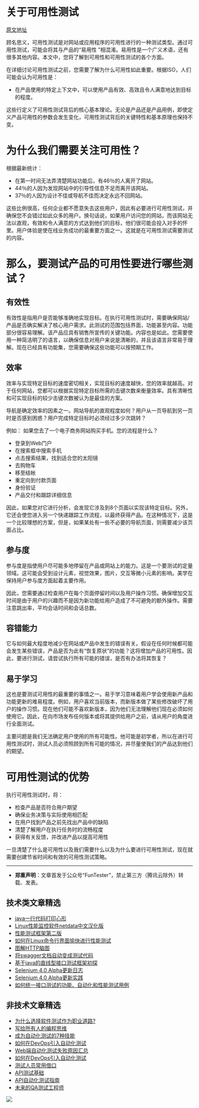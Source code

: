 # 关于可用性测试

[原文地址](https://www.lambdatest.com/blog/what-is-usability-testing-and-why-you-need-it/)

顾名思义，可用性测试是对网站或应用程序的可用性进行的一种测试类型。通过可用性测试，可能会将其与产品的“易用性 ”相混淆。易用性是一个广义术语，还有很多其他内容。本文中，您将了解到可用性和可用性测试的各个方面。

在详细讨论可用性测试之前，您需要了解为什么可用性如此重要。根据ISO，人们可能会认为可用性是：

* 在产品使用的特定上下文中，可以使用产品有效、高效且令人满意地达到目标的程度。

这些行定义了可用性测试背后的核心基本理论。无论是产品还是产品用例，即使定义产品可用性的参数会发生变化，可用性测试背后的关键特性和基本原理也保持不变。

# 为什么我们需要关注可用性？

根据最新统计：

* 在第一时间无法弄清楚网站功能后，有46％的人离开了网站。
* 44％的人因为发现网站中的引导性信息不足而离开该网站。
* 37％的人因为设计不佳或导航不佳而决定永远不回网站。

这些比例很高，任何企业都不愿意失去这些用户，因此有必要进行可用性测试，并确保您不会错过如此众多的用户。换句话说，如果用户访问您的网站，而该网站无法以直观，有效和令人满意的方式达到他们的目标，他们很可能会投入对手的怀里。用户体验是使在线业务成功的最重要方面之一。这就是在可用性测试需要测试的内容。


# 那么，要测试产品的可用性要进行哪些测试？

## 有效性

有效性是指用户是否能够准确地实现目标。在执行可用性测试时，需要确保网站/产品是否确实解决了核心用户需求。此测试的范围包括界面，功能甚至内容。功能部分很容易理解。该产品应具有销售所宣传的关键功能。内容也是如此。您需要使用一种简洁明了的语言，以确保信息对用户来说是清晰的，并且该语言非常易于理解。现在已经具有功能集，您需要确保这些功能可以按预期工作。

## 效率

效率与实现特定目标的速度密切相关，实现目标的速度越快，您的效率就越高。对于任何网站，您都可以根据实现特定目标所需的击键次数来衡量效率。具有清晰性和可实现目标的较少击键次数被认为是最佳的方案。

导航是确定效率的因素之一。网站导航的直观程度如何？用户从一页导航到另一页时是否感到困惑？用户完成特定目标时必须经过多少次跳转？

例如： 如果您去了一个电子商务网站购买手机。您的流程是什么？

* 登录到Web门户
* 在搜索框中搜索手机
* 点击搜索结果，找到适合您的太阳镜
* 去购物车
* 移至结帐
* 重定向到付款页面
* 身份验证
* 产品交付和跟踪详细信息

因此，如果您对它进行分析，会发现它涉及到8个页面以实现该特定目标。另外，它还会使您进入另一个快递跟踪工作流程，以最终获得产品。在这种情况下，这是一个比较理想的方案，但是，如果某处有一些不必要的导航页面，则需要减少该页面占比。

## 参与度

参与度是指使用户尽可能多地停留在产品或网站上的能力。这是一个要测试的定量领域。这可能会受到设计元素，视觉效果，图片，交互等微小元素的影响。美学在保持用户参与度方面起着主要作用。

因此，您需要通过检查用户在每个页面停留时间以及用户操作习惯。确保增加交互时间是由于用户的兴趣而不是因为新功能给用户造成了不可避免的额外操作。需要注意跳出率，平均会话时间和会话总数。

## 容错能力

它与如何最大程度地减少在网站或产品中发生的错误有关。假设在任何时候都可能会发生某些错误，产品是否为此有“恢复原状”的功能？这将增加产品的可用性。因此，要进行测试，请尝试执行所有可能的错误，是否有办法将其恢复？

## 易于学习

这也是要测试可用性的最重要的事情之一。易于学习意味着用户学会使用新产品和功能更新的难易程度。例如，用户喜欢当前版本，而新版本做了某些修改破坏了用户的操作习惯。现在他们可能不喜欢新版本，因为他们无法理解他们现在必须如何使用它。因此，在向市场发布任何版本或将其提供给用户之前，请从用户的角度进行全面测试。

主要问题是我们无法确定用户使用的所有可能性。他可能是初学者，所以在进行可用性测试时，测试人员必须照顾到所有可能的情况，并尽量使我们的产品达到他们的期望。

# 可用性测试的优势

执行可用性测试时，将：

* 检查产品是否符合用户期望
* 确保业务决策与实际使用相匹配
* 在用户找到产品之前先找出产品中的缺陷
* 清楚了解用户在执行任务时的流畅程度
* 获得有关反馈，并改进产品以提高可用性


一旦清楚了什么是可用性以及我们需要什么以及为什么要进行可用性测试，现在就需要创建节省时间和有效的可用性测试策略。

---
* **郑重声明**：文章首发于公众号“FunTester”，禁止第三方（腾讯云除外）转载、发表。

## 技术类文章精选

- [java一行代码打印心形](https://mp.weixin.qq.com/s/QPSryoSbViVURpSa9QXtpg)
- [Linux性能监控软件netdata中文汉化版](https://mp.weixin.qq.com/s/fdXtK-5WwKnxjLZdyg6-nA)
- [性能测试框架第二版](https://mp.weixin.qq.com/s/JPyGQ2DRC6EVBmZkxAoVWA)
- [如何在Linux命令行界面愉快进行性能测试](https://mp.weixin.qq.com/s/fwGqBe1SpA2V0lPfAOd04Q)
- [图解HTTP脑图](https://mp.weixin.qq.com/s/100Vm8FVEuXs0x6rDGTipw)
- [将swagger文档自动变成测试代码](https://mp.weixin.qq.com/s/SY8mVenj0zMe5b47GS9VSQ)
- [基于java的直线型接口测试框架初探](https://mp.weixin.qq.com/s/xhg4exdb1G18-nG5E7exkQ)
- [Selenium 4.0 Alpha更新日志](https://mp.weixin.qq.com/s/tU7sm-pcbpRNwDU9D3OVTQ)
- [Selenium 4.0 Alpha更新实践](https://mp.weixin.qq.com/s/yT9wpO5o5aWBUus494TIHw)
- [如何统一接口测试的功能、自动化和性能测试用例](https://mp.weixin.qq.com/s/1xqtXNVw7BdUa03nVcsMTg)

## 非技术文章精选

- [为什么选择软件测试作为职业道路?](https://mp.weixin.qq.com/s/o83wYvFUvy17kBPLDO609A)
- [写给所有人的编程思维](https://mp.weixin.qq.com/s/Oj33UCnYfbUgzsBzEm2GPQ)
- [成为自动化测试的7种技能](https://mp.weixin.qq.com/s/e-HAGMO0JLR7VBBWLvk0dQ)
- [如何在DevOps引入自动化测试](https://mp.weixin.qq.com/s/MclK3VvMN1dsiXXJO8g7ig)
- [Web端自动化测试失败原因汇总](https://mp.weixin.qq.com/s/qzFth-Q9e8MTms1M8L5TyA)
- [如何在DevOps引入自动化测试](https://mp.weixin.qq.com/s/MclK3VvMN1dsiXXJO8g7ig)
- [测试人员常用借口](https://mp.weixin.qq.com/s/0k_Ciud2sOpRb5PPiVzECw)
- [API测试基础](https://mp.weixin.qq.com/s/bkbUEa9CF21xMYSlhPcULw)
- [API自动化测试指南](https://mp.weixin.qq.com/s/uy_Vn_ZVUEu3YAI1gW2T_A)
- [未来的QA测试工程师](https://mp.weixin.qq.com/s/ngL4sbEjZm7OFAyyWyQ3nQ)


![](https://mmbiz.qpic.cn/mmbiz_jpg/13eN86FKXzCMW6WN4Wch71qNtGQvxLRSGejZpr37OWa7CDYg5e4ZeanaGWuBgRAX3jicJNIhcyyZPXbKByXcl7w/640?wx_fmt=jpeg&tp=webp&wxfrom=5&wx_lazy=1&wx_co=1)